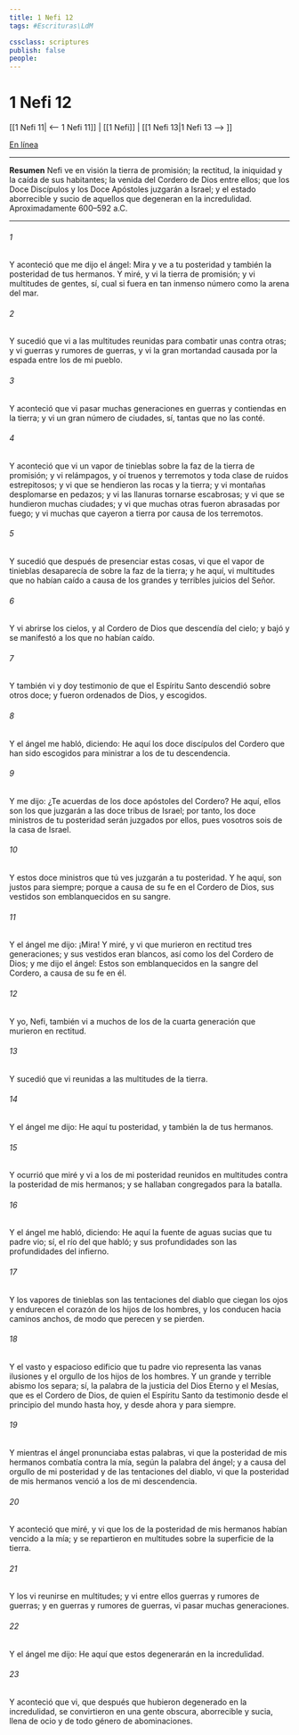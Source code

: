 ```yaml
---
title: 1 Nefi 12
tags: #Escrituras\LdM

cssclass: scriptures
publish: false
people:
---
```


# 1 Nefi 12
[[1 Nefi 11| <-- 1 Nefi 11]] | [[1 Nefi]] | [[1 Nefi 13|1 Nefi 13 --> ]]

[En línea](https://churchofjesuschrist.org/study/scriptures/bofm/1-ne/12?lang=spa)

---
__Resumen__
Nefi ve en visión la tierra de promisión; la rectitud, la iniquidad y la caída de sus habitantes; la venida del Cordero de Dios entre ellos; que los Doce Discípulos y los Doce Apóstoles juzgarán a Israel; y el estado aborrecible y sucio de aquellos que degeneran en la incredulidad. Aproximadamente 600–592 a.C.

---
###### 1 
Y aconteció que me dijo el ángel: Mira y ve a tu posteridad y también la posteridad de tus hermanos. Y miré, y vi la tierra de promisión; y vi multitudes de gentes, sí, cual si fuera en tan inmenso número como la arena del mar.

###### 2 
Y sucedió que vi a las multitudes reunidas para combatir unas contra otras; y vi guerras y rumores de guerras, y vi la gran mortandad causada por la espada entre los de mi pueblo.

###### 3 
Y aconteció que vi pasar muchas generaciones en guerras y contiendas en la tierra; y vi un gran número de ciudades, sí, tantas que no las conté.

###### 4 
Y aconteció que vi un vapor de tinieblas sobre la faz de la tierra de promisión; y vi relámpagos, y oí truenos y terremotos y toda clase de ruidos estrepitosos; y vi que se hendieron las rocas y la tierra; y vi montañas desplomarse en pedazos; y vi las llanuras tornarse escabrosas; y vi que se hundieron muchas ciudades; y vi que muchas otras fueron abrasadas por fuego; y vi muchas que cayeron a tierra por causa de los terremotos.

###### 5 
Y sucedió que después de presenciar estas cosas, vi que el vapor de tinieblas desaparecía de sobre la faz de la tierra; y he aquí, vi multitudes que no habían caído a causa de los grandes y terribles juicios del Señor.

###### 6 
Y vi abrirse los cielos, y al Cordero de Dios que descendía del cielo; y bajó y se manifestó a los que no habían caído.

###### 7 
Y también vi y doy testimonio de que el Espíritu Santo descendió sobre otros doce; y fueron ordenados de Dios, y escogidos.

###### 8 
Y el ángel me habló, diciendo: He aquí los doce discípulos del Cordero que han sido escogidos para ministrar a los de tu descendencia.

###### 9 
Y me dijo: ¿Te acuerdas de los doce apóstoles del Cordero? He aquí, ellos son los que juzgarán a las doce tribus de Israel; por tanto, los doce ministros de tu posteridad serán juzgados por ellos, pues vosotros sois de la casa de Israel.

###### 10 
Y estos doce ministros que tú ves juzgarán a tu posteridad. Y he aquí, son justos para siempre; porque a causa de su fe en el Cordero de Dios, sus vestidos son emblanquecidos en su sangre.

###### 11 
Y el ángel me dijo: ¡Mira! Y miré, y vi que murieron en rectitud tres generaciones; y sus vestidos eran blancos, así como los del Cordero de Dios; y me dijo el ángel: Estos son emblanquecidos en la sangre del Cordero, a causa de su fe en él.

###### 12 
Y yo, Nefi, también vi a muchos de los de la cuarta generación que murieron en rectitud.

###### 13 
Y sucedió que vi reunidas a las multitudes de la tierra.

###### 14 
Y el ángel me dijo: He aquí tu posteridad, y también la de tus hermanos.

###### 15 
Y ocurrió que miré y vi a los de mi posteridad reunidos en multitudes contra la posteridad de mis hermanos; y se hallaban congregados para la batalla.

###### 16 
Y el ángel me habló, diciendo: He aquí la fuente de aguas sucias que tu padre vio; sí, el río del que habló; y sus profundidades son las profundidades del infierno.

###### 17 
Y los vapores de tinieblas son las tentaciones del diablo que ciegan los ojos y endurecen el corazón de los hijos de los hombres, y los conducen hacia caminos anchos, de modo que perecen y se pierden.

###### 18 
Y el vasto y espacioso edificio que tu padre vio representa las vanas ilusiones y el orgullo de los hijos de los hombres. Y un grande y terrible abismo los separa; sí, la palabra de la justicia del Dios Eterno y el Mesías, que es el Cordero de Dios, de quien el Espíritu Santo da testimonio desde el principio del mundo hasta hoy, y desde ahora y para siempre.

###### 19 
Y mientras el ángel pronunciaba estas palabras, vi que la posteridad de mis hermanos combatía contra la mía, según la palabra del ángel; y a causa del orgullo de mi posteridad y de las tentaciones del diablo, vi que la posteridad de mis hermanos venció a los de mi descendencia.

###### 20 
Y aconteció que miré, y vi que los de la posteridad de mis hermanos habían vencido a la mía; y se repartieron en multitudes sobre la superficie de la tierra.

###### 21 
Y los vi reunirse en multitudes; y vi entre ellos guerras y rumores de guerras; y en guerras y rumores de guerras, vi pasar muchas generaciones.

###### 22 
Y el ángel me dijo: He aquí que estos degenerarán en la incredulidad.

###### 23 
Y aconteció que vi, que después que hubieron degenerado en la incredulidad, se convirtieron en una gente obscura, aborrecible y sucia, llena de ocio y de todo género de abominaciones.

